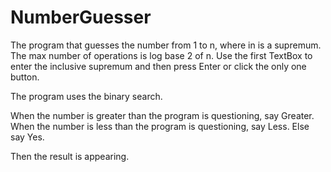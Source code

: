 # NumberGuesser
The program that guesses the number from 1 to n, where in is a supremum. The max number of operations is log base 2 of n.
Use the first TextBox to enter the inclusive supremum and then press Enter or click the only one button.

The program uses the binary search.

When the number is greater than the program is questioning, say Greater.
When the number is less than the program is questioning, say Less.
Else say Yes.

Then the result is appearing.

